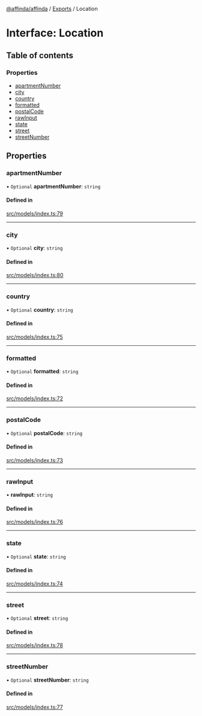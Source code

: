 [@affinda/affinda](../README.md) / [Exports](../modules.md) / Location

# Interface: Location

## Table of contents

### Properties

- [apartmentNumber](Location.md#apartmentnumber)
- [city](Location.md#city)
- [country](Location.md#country)
- [formatted](Location.md#formatted)
- [postalCode](Location.md#postalcode)
- [rawInput](Location.md#rawinput)
- [state](Location.md#state)
- [street](Location.md#street)
- [streetNumber](Location.md#streetnumber)

## Properties

### apartmentNumber

• `Optional` **apartmentNumber**: `string`

#### Defined in

[src/models/index.ts:79](https://github.com/affinda/affinda-typescript/blob/e6c68be/src/models/index.ts#L79)

___

### city

• `Optional` **city**: `string`

#### Defined in

[src/models/index.ts:80](https://github.com/affinda/affinda-typescript/blob/e6c68be/src/models/index.ts#L80)

___

### country

• `Optional` **country**: `string`

#### Defined in

[src/models/index.ts:75](https://github.com/affinda/affinda-typescript/blob/e6c68be/src/models/index.ts#L75)

___

### formatted

• `Optional` **formatted**: `string`

#### Defined in

[src/models/index.ts:72](https://github.com/affinda/affinda-typescript/blob/e6c68be/src/models/index.ts#L72)

___

### postalCode

• `Optional` **postalCode**: `string`

#### Defined in

[src/models/index.ts:73](https://github.com/affinda/affinda-typescript/blob/e6c68be/src/models/index.ts#L73)

___

### rawInput

• **rawInput**: `string`

#### Defined in

[src/models/index.ts:76](https://github.com/affinda/affinda-typescript/blob/e6c68be/src/models/index.ts#L76)

___

### state

• `Optional` **state**: `string`

#### Defined in

[src/models/index.ts:74](https://github.com/affinda/affinda-typescript/blob/e6c68be/src/models/index.ts#L74)

___

### street

• `Optional` **street**: `string`

#### Defined in

[src/models/index.ts:78](https://github.com/affinda/affinda-typescript/blob/e6c68be/src/models/index.ts#L78)

___

### streetNumber

• `Optional` **streetNumber**: `string`

#### Defined in

[src/models/index.ts:77](https://github.com/affinda/affinda-typescript/blob/e6c68be/src/models/index.ts#L77)
